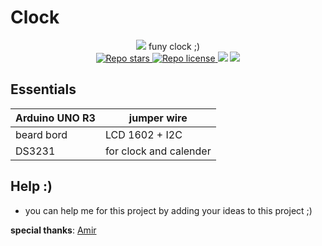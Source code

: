 # Clock
<p align="center">
  <img src ="https://raw.githubusercontent.com/Mehranalam/Mehranalam/main/assets/Jessica-Chastain-in-Interstellar-fire-crops.jpg">
  funy clock ;)
  <br>
  <a href="https://github.com/mehranalam/clock" target="blank">
<img src="https://img.shields.io/github/stars/mehranalam/clock?style=flat-square" alt="Repo stars"/>
</a>
  <a href="https://github.com/mehranalam/clock/blob/master/LICENSE" target="blank">
<img src="https://img.shields.io/github/license/mehranalam/clock?style=flat-square" alt="Repo license" />
</a>
  <img src="https://img.shields.io/github/languages/code-size/mehranalam/clock?style=flat-square">
  <img src="https://img.shields.io/github/forks/mehranalam/clock?style=flat-square">
</p>

## Essentials

| Arduino UNO R3 | jumper wire |
| ------------- | ------------- |
| beard bord | LCD 1602 + I2C |
| DS3231 | for clock and calender |

## Help :)

- you can help me for this project by adding your ideas to this project ;)


**special thanks**: [Amir](https://github.com/BlackIQ)
